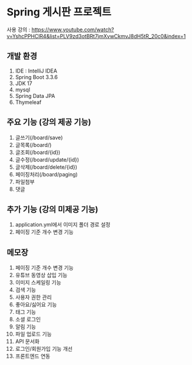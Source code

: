 #  Spring 게시판 프로젝트

사용 강의 : https://www.youtube.com/watch?v=YshcPPHClR4&list=PLV9zd3otBRt7jmXvwCkmvJ8dH5tR_20c0&index=1

## 개발 환경
1. IDE : IntelliJ IDEA
2. Spring Boot 3.3.6
3. JDK 17
4. mysql
5. Spring Data JPA
6. Thymeleaf

## 주요 기능 (강의 제공 기능)
1. 글쓰기(/board/save)
2. 글목록(/board/)
3. 글조회(/board/{id})
4. 글수정(/board/update/{id})
5. 글삭제(/board/delete/{id})
6. 페이징처리(/board/paging)
7. 파일첨부
8. 댓글

## 추가 기능 (강의 미제공 기능)
1. application.yml에서 이미지 폴더 경로 설정
2. 페이징 기준 개수 변경 기능

## 메모장
1. 페이징 기준 개수 변경 기능
2. 유튜브 동영상 삽입 기능
3. 이미지 스케일링 기능
4. 검색 기능 
5. 사용자 권한 관리 
6. 좋아요/싫어요 기능
7. 태그 기능
8. 소셜 로그인
9. 알림 기능
10. 파일 업로드 기능 
11. API 문서화 
12. 로그인/회원가입 기능 개선
13. 프론트엔드 연동